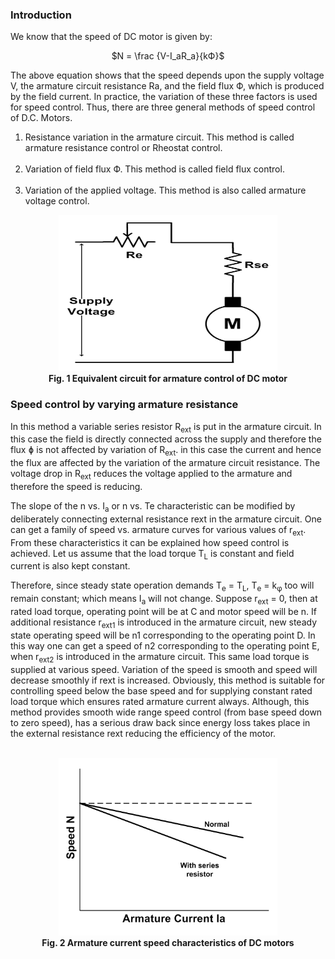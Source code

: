 ### Introduction

We know that the speed of DC motor is given by:<br>

<center>

$N = \frac {V-I_aR_a}{kФ}$

</center>

The above equation shows that the speed depends upon the supply voltage V, the armature circuit resistance Ra, and the field flux Ф, which is produced by the field current. In practice, the variation of these three factors is used for speed control. Thus, there are three general methods of speed control of D.C. Motors.<br>

1. Resistance variation in the armature circuit. This method is called armature resistance control or Rheostat control.<br><br>
2. Variation of field flux Ф. This method is called field flux control.<br><br>
3. Variation of the applied voltage. This method is also called armature voltage control.

<center><b><img src="images/armaturecircuit.PNG" style="width:350px;height:250px"><br>
Fig. 1 Equivalent circuit for armature control of DC motor</b></center>

### Speed control by varying armature resistance

In this method a variable series resistor R<sub>ext</sub> is put in the armature circuit. In this case the field is directly connected across the supply and therefore 
the flux ɸ is not affected by variation of R<sub>ext</sub>. in this case the current and hence the flux are affected by the variation of the armature circuit resistance.
The voltage drop in R<sub>ext</sub> reduces the voltage applied to the armature and therefore the speed is reducing.
 
The slope of the n vs. I<sub>a</sub> or n vs. Te characteristic can be modified by deliberately connecting external resistance rext in the armature circuit. One can 
get a family of speed vs. armature curves for various values of r<sub>ext</sub>. From these characteristics it can be explained how speed control is achieved. Let us 
assume that the load torque T<sub>L</sub> is constant and field current is also kept constant.

Therefore, since steady state operation demands T<sub>e</sub> = T<sub>L</sub>, T<sub>e</sub> = k<sub>φ</sub> too will remain constant; which means I<sub>a</sub> will not change. Suppose r<sub>ext</sub> = 0, then at rated load torque, operating point will be at C and motor speed will be n. If additional resistance r<sub>ext1</sub> is introduced in the armature circuit, new steady state operating speed will be n1 corresponding to the operating point D. In this way one can get a speed of n2 corresponding to the operating point E, when r<sub>ext2</sub> is introduced in the armature circuit. This same load torque is supplied at various speed. Variation of the speed is smooth and speed will decrease smoothly if rext is increased. Obviously, this method is suitable for controlling speed below the base speed and for supplying constant rated load torque which ensures rated armature current always. Although, this method provides smooth wide range speed control (from base speed down to zero speed), has a serious draw back since energy loss takes place in the external 
resistance rext reducing the efficiency of the motor.<br><br>
 
<center><b><img src="images/Armaturechr.PNG" style="height=35em; width:25em;"><br>
Fig. 2 Armature current speed characteristics of DC motors</b></center>
